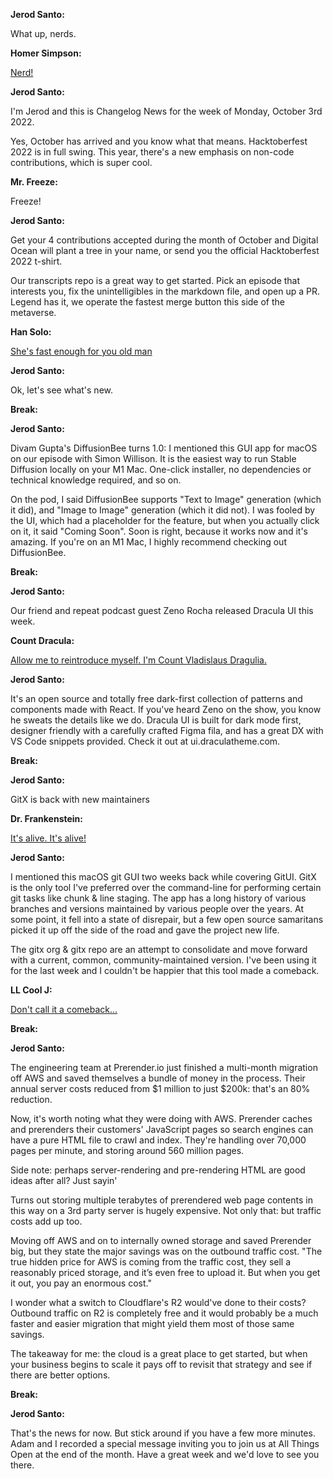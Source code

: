 **Jerod Santo:**

What up, nerds.

**Homer Simpson:**

[Nerd!](https://www.youtube.com/watch?v=Z7_QQn_2McM)

**Jerod Santo:**

I'm Jerod and this is Changelog News for the week of Monday, October 3rd 2022.

Yes, October has arrived and you know what that means. Hacktoberfest 2022 is in full swing. This year, there's a new emphasis on non-code contributions, which is super cool.

**Mr. Freeze:**

Freeze!

**Jerod Santo:**

Get your 4 contributions accepted during the month of October and Digital Ocean will plant a tree in your name, or send you the official Hacktoberfest 2022 t-shirt.

Our transcripts repo is a great way to get started. Pick an episode that interests you, fix the unintelligibles in the markdown file, and open up a PR. Legend has it, we operate the fastest merge button this side of the metaverse.

**Han Solo:**

[She's fast enough for you old man](https://www.youtube.com/watch?v=bosSsgzgenA)

**Jerod Santo:**

Ok, let's see what's new.

**Break:**

**Jerod Santo:**

Divam Gupta's DiffusionBee turns 1.0: I mentioned this GUI app for macOS on our episode with Simon Willison. It is the easiest way to run Stable Diffusion locally on your M1 Mac. One-click installer, no dependencies or technical knowledge required, and so on.

On the pod, I said DiffusionBee supports "Text to Image" generation (which it did), and "Image to Image" generation (which it did not). I was fooled by the UI, which had a placeholder for the feature, but when you actually click on it, it said "Coming Soon". Soon is right, because it works now and it's amazing. If you're on an M1 Mac, I highly recommend checking out DiffusionBee.

**Break:**

**Jerod Santo:**

Our friend and repeat podcast guest Zeno Rocha released Dracula UI this week.

**Count Dracula:**

[Allow me to reintroduce myself. I'm Count Vladislaus Dragulia.](https://www.youtube.com/watch?v=JVWrVCLs8ms)

**Jerod Santo:**

It's an open source and totally free dark-first collection of patterns and components made with React. If you've heard Zeno on the show, you know he sweats the details like we do. Dracula UI is built for dark mode first, designer friendly with a carefully crafted Figma fila, and has a great DX with VS Code snippets provided. Check it out at ui.draculatheme.com.

**Break:**

**Jerod Santo:**

GitX is back with new maintainers

**Dr. Frankenstein:**

[It's alive. It's alive!](https://www.youtube.com/watch?v=QuoKNZjr8_U)

**Jerod Santo:**

I mentioned this macOS git GUI two weeks back while covering GitUI. GitX is the only tool I've preferred over the command-line for performing certain git tasks like chunk & line staging. The app has a long history of various branches and versions maintained by various people over the years. At some point, it fell into a state of disrepair, but a few open source samaritans picked it up off the side of the road and gave the project new life.

The gitx org & gitx repo are an attempt to consolidate and move forward with a current, common, community-maintained version. I've been using it for the last week and I couldn't be happier that this tool made a comeback.

**LL Cool J:**

[Don't call it a comeback...](https://www.youtube.com/watch?v=Xi7v2ZqnpXA)

**Break:**

**Jerod Santo:**

The engineering team at Prerender.io just finished a multi-month migration off AWS and saved themselves a bundle of money in the process. Their annual server costs reduced from $1 million to just $200k: that's an 80% reduction.

Now, it's worth noting what they were doing with AWS. Prerender caches and prerenders their customers' JavaScript pages so search engines can have a pure HTML file to crawl and index. They're handling over 70,000 pages per minute, and storing around 560 million pages.

Side note: perhaps server-rendering and pre-rendering HTML are good ideas after all? Just sayin'

Turns out storing multiple terabytes of prerendered web page contents in this way on a 3rd party server is hugely expensive. Not only that: but traffic costs add up too.

Moving off AWS and on to internally owned storage and saved Prerender big, but they state the major savings was on the outbound traffic cost. "The true hidden price for AWS is coming from the traffic cost, they sell a reasonably priced storage, and it’s even free to upload it. But when you get it out, you pay an enormous cost."

I wonder what a switch to Cloudflare's R2 would've done to their costs? Outbound traffic on R2 is completely free and it would probably be a much faster and easier migration that might yield them most of those same savings.

The takeaway for me: the cloud is a great place to get started, but when your business begins to scale it pays off to revisit that strategy and see if there are better options.

**Break:**

**Jerod Santo:**

That's the news for now. But stick around if you have a few more minutes. Adam and I recorded a special message inviting you to join us at All Things Open at the end of the month. Have a great week and we'd love to see you there.
